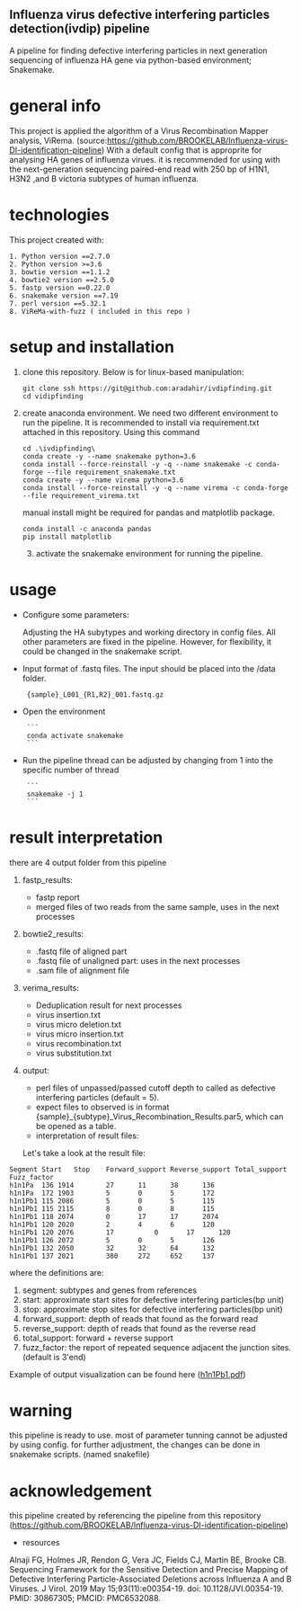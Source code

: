 ## Influenza virus defective interfering particles detection(ivdip) pipeline

A pipeline for finding defective interfering particles in next generation sequencing of influenza HA gene via python-based environment; Snakemake. 

# general info
This project is applied the algorithm of a Virus Recombination Mapper analysis, ViRema. (source:https://github.com/BROOKELAB/Influenza-virus-DI-identification-pipeline) With a default config that is approprite for analysing HA genes of influenza virues.
it is recommended for using with the next-generation sequencing paired-end read with 250 bp of H1N1, H3N2 ,and B victoria subtypes of human influenza.

# technologies

This project created with:
	
	1. Python version ==2.7.0
	2. Python version >=3.6
	3. bowtie version ==1.1.2
	4. bowtie2 version ==2.5.0
	5. fastp version ==0.22.0
	6. snakemake version ==7.19
	7. perl version ==5.32.1
	8. ViReMa-with-fuzz ( included in this repo )

# setup and installation

1. clone this repository. Below is for linux-based manipulation:

	```
	git clone ssh https://git@github.com:aradahir/ivdipfinding.git 
	cd vidipfinding
	```

2. create anaconda environment. We need two different environment to run the pipeline. It is recommended to install via requirement.txt attached in this repository. Using this command

	```
	cd .\ivdipfinding\
	conda create -y --name snakemake python=3.6
	conda install --force-reinstall -y -q --name snakemake -c conda-forge --file requirement_snakemake.txt
	conda create -y --name virema python=3.6
	conda install --force-reinstall -y -q --name virema -c conda-forge --file requirement_virema.txt
	```

	manual install might be required for pandas and matplotlib package.
	
	```
	conda install -c anaconda pandas
	pip install matplotlib
	```
	
	3. activate the snakemake environment for running the pipeline.

# usage

 - Configure some parameters:
 	 
 	Adjusting the HA subytypes and working directory in config files. All other parameters are fixed in 
    the pipeline. However, for flexibility, it could be changed in the snakemake script.

 - Input format of .fastq files. The input should be placed into the /data folder.

 		{sample}_L001_{R1,R2}_001.fastq.gz

 - Open the environment
 
 		```
		conda activate snakemake
		```
 - Run the pipeline
 		thread can be adjusted by changing from 1 into the specific number of thread

 		```
 		snakemake -j 1
		```
# result interpretation

there are 4 output folder from this pipeline 
1. fastp_results: 
	- fastp report 
	- merged files of two reads from the same sample, uses in the next processes
2. bowtie2_results:
	- .fastq file of aligned part
	- .fastq file of unaligned part: uses in the next processes
	- .sam file of alignment file
3. verima_results:
	- Deduplication result for next processes
	- virus insertion.txt
	- virus micro deletion.txt
	- virus micro insertion.txt
	- virus recombination.txt
	- virus substitution.txt
4. output:
	- perl files of unpassed/passed cutoff depth to called as defective interfering particles (default = 5).
	- expect files to observed is in format {sample}_{subtype}_Virus_Recombination_Results.par5, which can be opened as a table.
	- interpretation of result files:

	Let's take a look at the result file:
```
Segment	Start	Stop	Forward_support	Reverse_support	Total_support	Fuzz_factor
h1n1Pa  136	1914		27		11		38		136
h1n1Pa  172	1903		5		0		5		172
h1n1Pb1 115	2086		5		0		5		115
h1n1Pb1 115	2115		8		0		8		115
h1n1Pb1 118	2074		0		17		17		2074
h1n1Pb1 120	2020		2		4		6		120
h1n1Pb1 120	2076		17	        0		17		120
h1n1Pb1 126	2072		5		0		5		126
h1n1Pb1 132	2050		32		32		64		132
h1n1Pb1 137	2021		380		272		652		137
```
where the definitions are:

1. segment: subtypes and genes from references
2. start: approximate start sites for defective interfering particles(bp unit)
3. stop: approximate stop sites for defective interfering particles(bp unit)
4. forward_support: depth of reads that found as the forward read
5. reverse_support: depth of reads that found as the reverse read
6. total_support: forward + reverse support
7. fuzz_factor: the report of repeated sequence adjacent the junction sites.(default is 3'end)

Example of output visualization can be found here ([h1n1Pb1.pdf](https://github.com/aradahir/ivdipfinding/files/10779420/h1n1Pb1.pdf))

# warning
this pipeline is ready to use. most of parameter tunning cannot be adjusted by using config. for further adjustment, the changes can be done in snakemake scripts. (named snakefile)

# acknowledgement
this pipeline created by referencing the pipeline from this repository (https://github.com/BROOKELAB/Influenza-virus-DI-identification-pipeline)

- resources

Alnaji FG, Holmes JR, Rendon G, Vera JC, Fields CJ, Martin BE, Brooke CB. Sequencing Framework for the Sensitive Detection and Precise Mapping of Defective Interfering Particle-Associated Deletions across Influenza A and B Viruses. J Virol. 2019 May 15;93(11):e00354-19. doi: 10.1128/JVI.00354-19. PMID: 30867305; PMCID: PMC6532088.
